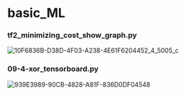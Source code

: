 # basic_ML

### tf2_minimizing_cost_show_graph.py
![10F6836B-D38D-4F03-A238-4E61F6204452_4_5005_c](https://user-images.githubusercontent.com/18901638/104838933-53297f80-5901-11eb-9fda-ebb43f093af0.jpeg)

### 09-4-xor_tensorboard.py
![939E3989-90CB-4828-A81F-836D0DF04548](https://user-images.githubusercontent.com/18901638/105623065-1823d080-5e5a-11eb-8e28-eba218388484.jpeg)
